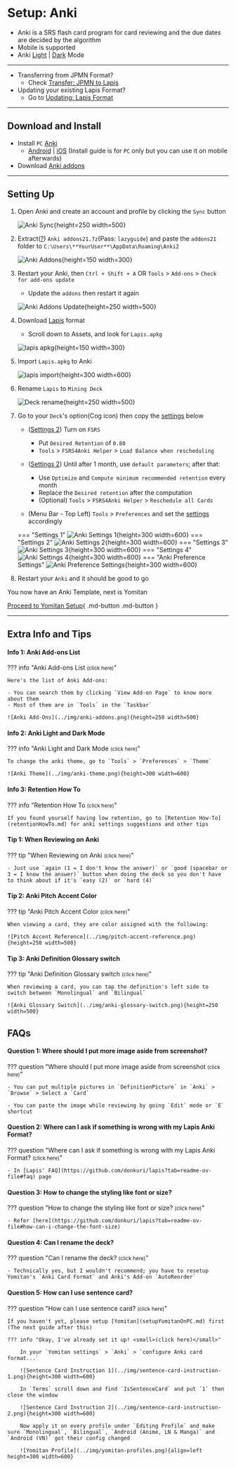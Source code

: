 # Setup: Anki

- Anki is a SRS flash card program for card reviewing and the due dates are decided by the algorithm
- Mobile is supported
- Anki [Light](../img/anki-pc-light.png) | [Dark](../img/anki-pc-dark.png) Mode

---

- Transferring from JPMN Format?
    - Check [Transfer: JPMN to Lapis](transferJPMNToLapis.md)
- Updating your existing Lapis Format?
    - Go to [Updating: Lapis Format](updatingAnkiLapisFormat.md)

---

## Download and Install

- Install `PC` [Anki](https://apps.ankiweb.net/)
    - [Android](https://play.google.com/store/apps/details?id=com.ichi2.anki&hl=en_US) | [iOS](https://apps.apple.com/us/app/ankimobile-flashcards/id373493387) (Install guide is for `PC` only but you can use it on mobile afterwards)
- Download [Anki addons](https://drive.google.com/drive/folders/1dfmYAp0eg_bhhAkohUISYaS6B6QOBtww?usp=sharing)

---
## Setting Up
1. Open Anki and create an account and profile by clicking the `Sync` button

    ![Anki Sync](../img/anki-sync.png){height=250 width=500}

2. Extract([?](https://www.webhostinghub.com/help/learn/website/managing-files/extract-file)) `Anki addons21.7z`(Pass: `lazyguide`) and paste the `addons21` folder to `C:\Users\**YourUser**\AppData\Roaming\Anki2`
    
    ![Anki Addons](../img/addons-directory.png){height=150 width=300}

3. Restart your Anki, then `Ctrl + Shift + A` OR `Tools` > `Add-ons` > `Check for add-ons update`
    - Update the `addons` then restart it again

    ![Anki Addons Update](../img/addons-update.png){height=250 width=500}

4. Download [Lapis](https://github.com/donkuri/lapis/releases/latest) format
    - Scroll down to Assets, and look for `Lapis.apkg`
    
    ![lapis apkg](../img/lapis-apkg.png){height=150 width=300}

5. Import `Lapis.apkg` to Anki

    ![lapis import](../img/lapis-import.png){height=300 width=600}

6. Rename `Lapis` to `Mining Deck`

    ![Deck rename](../img/deck-rename.png){height=250 width=500}

7. Go to your `Deck`'s option(Cog icon) then copy the [settings](setupAnki.md/#__tabbed_1_1) below
    - ([Settings 2](setupAnki.md/#__tabbed_1_2)) Turn on `FSRS`
        - Put `Desired Retention` of `0.80`
        - `Tools` > `FSRS4Anki Helper` > `Load Balance when rescheduling`

    - ([Settings 2](setupAnki.md/#__tabbed_1_2)) Until after 1 month, use `default parameters`; after that:
        - Use `Optimize` and `Compute minimum recommended retention` every month
        - Replace the `Desired retention` after the computation
        - (Optional) `Tools` > `FSRS4Anki Helper` > `Reschedule all Cards`

    - (Menu Bar - Top Left) `Tools` > `Preferences` and set the [settings](setupAnki.md/#__tabbed_1_5) accordingly

    === "Settings 1"
        ![Anki Settings 1](../img/anki-settings-1.png){height=300 width=600}
    === "Settings 2"
        ![Anki Settings 2](../img/anki-settings-2.png){height=300 width=600}
    === "Settings 3"
        ![Anki Settings 3](../img/anki-settings-3.png){height=300 width=600}
    === "Settings 4"
        ![Anki Settings 4](../img/anki-settings-4.png){height=300 width=600}
    === "Anki Preference Settings"
        ![Anki Preference Settings](../img/anki-preference-settings.png){height=300 width=600}

8. Restart your `Anki` and it should be good to go

You now have an Anki Template, next is Yomitan

[Proceed to Yomitan Setup](setupYomitanOnPC.md){ .md-button .md-button }

---

## Extra Info and Tips

#### Info 1: Anki Add-ons List

??? info "Anki Add-ons List <small>(click here)</small>"

    Here's the list of Anki Add-ons:

    - You can search them by clicking `View Add-on Page` to know more about them
    - Most of them are in `Tools` in the `Taskbar`

    ![Anki Add-Ons](../img/anki-addons.png){height=250 width=500}

#### Info 2: Anki Light and Dark Mode

??? info "Anki Light and Dark Mode <small>(click here)</small>"

    To change the anki theme, go to `Tools` > `Preferences` > `Theme`

    ![Anki Theme](../img/anki-theme.png){height=300 width=600}

#### Info 3: Retention How To

??? info "Retention How To <small>(click here)</small>"

    If you found yourself having low retention, go to [Retention How-To](retentionHowTo.md) for anki settings suggestions and other tips

#### Tip 1: When Reviewing on Anki

??? tip "When Reviewing on Anki <small>(click here)</small>"

    - Just use `again (1 = I don't know the answer)` or `good (spacebar or 3 = I know the answer)` button when doing the deck so you don't have to think about if it's `easy (2)` or `hard (4)`

#### Tip 2: Anki Pitch Accent Color

??? tip "Anki Pitch Accent Color <small>(click here)</small>"

    When viewing a card, they are color assigned with the following:

    ![Pitch Accent Reference](../img/pitch-accent-reference.png){height=250 width=500}

#### Tip 3: Anki Definition Glossary switch

??? tip "Anki Definition Glossary switch <small>(click here)</small>"

    When reviewing a card, you can tap the definition's left side to switch between `Monolingual` and `Bilingual`

    ![Anki Glossary Switch](../img/anki-glossary-switch.png){height=250 width=500}

## FAQs

#### Question 1: Where should I put more image aside from screenshot?

??? question "Where should I put more image aside from screenshot <small>(click here)</small>"

    - You can put multiple pictures in `DefinitionPicture` in `Anki` > `Browse` > Select a `Card`

    - You can paste the image while reviewing by going `Edit` mode or `E` shortcut

#### Question 2: Where can I ask if something is wrong with my Lapis Anki Format?

??? question "Where can I ask if something is wrong with my Lapis Anki Format? <small>(click here)</small>"

    - In [Lapis' FAQ](https://github.com/donkuri/lapis?tab=readme-ov-file#faq) page

#### Question 3: How to change the styling like font or size?

??? question "How to change the styling like font or size? <small>(click here)</small>"

    - Refer [here](https://github.com/donkuri/lapis?tab=readme-ov-file#how-can-i-change-the-font-size)

#### Question 4: Can I rename the deck?

??? question "Can I rename the deck? <small>(click here)</small>"

    - Technically yes, but I wouldn't recommend; you have to resetup Yomitan's `Anki Card Format` and Anki's Add-on `AutoReorder`

#### Question 5: How can I use sentence card?

??? question "How can I use sentence card? <small>(click here)</small>"

    If you haven't yet, please setup [Yomitan](setupYomitanOnPC.md) first (The next guide after this)

    ??? info "Okay, I've already set it up! <small>(click here)</small>"

        In your `Yomitan settings` > `Anki` > `configure Anki card format...`

        ![Sentence Card Instruction 1](../img/sentence-card-instruction-1.png){height=300 width=600}
        
        In `Terms` scroll down and find `IsSentenceCard` and put `1` then close the window

        ![Sentence Card Instruction 2](../img/sentence-card-instruction-2.png){height=300 width=600}

        Now apply it on every profile under `Editing Profile` and make sure `Monolingual`, `Bilingual`, `Android (Anime, LN & Manga)` and `Android (VN)` got their config changed

        ![Yomitan Profile](../img/yomitan-profiles.png){align=left height=300 width=600}
